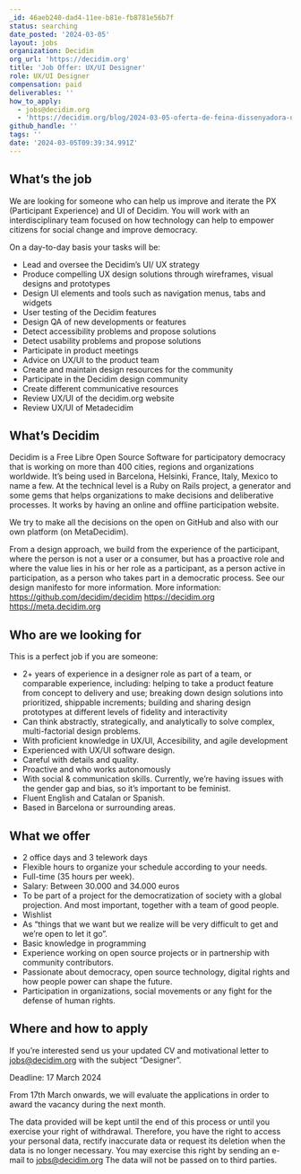```yaml
---
_id: 46aeb240-dad4-11ee-b81e-fb8781e56b7f
status: searching
date_posted: '2024-03-05'
layout: jobs
organization: Decidim
org_url: 'https://decidim.org'
title: 'Job Offer: UX/UI Designer'
role: UX/UI Designer
compensation: paid
deliverables: ''
how_to_apply:
  - jobs@decidim.org
  - 'https://decidim.org/blog/2024-03-05-oferta-de-feina-dissenyadora-ux-ui/'
github_handle: ''
tags: ''
date: '2024-03-05T09:39:34.991Z'
---
```

## What’s the job
We are looking for someone who can help us improve and iterate the PX (Participant Experience) and UI of Decidim. You will work with an interdisciplinary team focused on how technology can help to empower citizens for social change and improve democracy.

On a day-to-day basis your tasks will be:
* Lead and oversee the Decidim’s UI/ UX strategy
* Produce compelling UX design solutions through wireframes, visual designs and prototypes
* Design UI elements and tools such as navigation menus, tabs and widgets
* User testing of the Decidim features
* Design QA of new developments or features
* Detect accessibility problems and propose solutions
* Detect usability problems and propose solutions
* Participate in product meetings 
* Advice on UX/UI to the product team
* Create and maintain design resources for the community
* Participate in the Decidim design community
* Create different communicative resources
* Review UX/UI of the decidim.org website
* Review UX/UI of Metadecidim

## What’s Decidim
Decidim is a Free Libre Open Source Software for participatory democracy that is working on more than 400 cities, regions and organizations worldwide. It’s being used in Barcelona, Helsinki, France, Italy, Mexico to name a few.
At the technical level is a Ruby on Rails project, a generator and some gems that helps organizations to make decisions and deliberative processes. It works by having an online and offline participation website.

We try to make all the decisions on the open on GitHub and also with our own platform (on MetaDecidim).

From a design approach, we build from the experience of the participant, where the person is not a user or a consumer, but has a proactive role and where the value lies in his or her role as a participant, as a person active in participation, as a person who takes part in a democratic process. See our design manifesto for more information.
More information:
https://github.com/decidim/decidim
https://decidim.org
https://meta.decidim.org

## Who are we looking for
This is a perfect job if you are someone:
* 2+ years of experience in a designer role as part of a team, or comparable experience, including: helping to take a product feature from concept to delivery and use; breaking down design solutions into prioritized, shippable increments; building and sharing design prototypes at different levels of fidelity and interactivity
* Can think abstractly, strategically, and analytically to solve complex, multi-factorial design problems.
* With proficient knowledge in UX/UI, Accesibility,  and agile development
* Experienced with UX/UI software design.
* Careful with details and quality.
* Proactive and who works autonomously
* With social & communication skills. Currently, we’re having issues with the gender gap and bias, so it’s important to be feminist.
* Fluent English and Catalan or Spanish.
* Based in Barcelona or surrounding areas. 
## What we offer
* 2 office days and 3 telework days
* Flexible hours to organize your schedule according to your needs.
* Full-time (35 hours per week).
* Salary: Between 30.000 and 34.000 euros 
* To be part of a project for the democratization of society with a global projection. And most important, together with a team of good people.
* Wishlist
* As “things that we want but we realize will be very difficult to get and we’re open to let it go”.
* Basic knowledge in programming 
* Experience working on open source projects or in partnership with community contributors.
* Passionate about democracy, open source technology, digital rights and how people power can shape the future.
* Participation in organizations, social movements or any fight for the defense of human rights.
## Where and how to apply
If you’re interested send us your updated CV and motivational letter to jobs@decidim.org with the subject “Designer”. 

Deadline: 17 March 2024

From 17th March onwards, we will evaluate the applications in order to award the vacancy during the next month.

The data provided will be kept until the end of this process or until you exercise your right of withdrawal. Therefore, you have the right to access your personal data, rectify inaccurate data or request its deletion when the data is no longer necessary. You may exercise this right by sending an e-mail to jobs@decidim.org The data will not be passed on to third parties.
